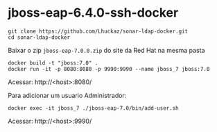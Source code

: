 # jboss-eap-6.4.0-ssh-docker

    git clone https://github.com/Lhuckaz/sonar-ldap-docker.git
    cd sonar-ldap-docker
    
Baixar o zip ``jboss-eap-7.0.0.zip`` do site da Red Hat na mesma pasta


    docker build -t "jboss:7.0" .
    docker run -it -p 8080:8080 -p 9990:9990 --name jboss_7 jboss:7.0

    
Acessar: http://\<host\>:8080/

Para adicionar um usuario Administrador:

    docker exec -it jboss_7 ./jboss-eap-7.0/bin/add-user.sh

Acessar: http://\<host\>:9990/
